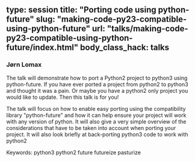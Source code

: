 type: session
title: "Porting code using python-future"
slug: "making-code-py23-compatible-using-python-future"
url: "talks/making-code-py23-compatible-using-python-future/index.html"
body_class_hack: talks
---

### Jørn Lomax

The talk will demonstrate how to port a Python2 project to python3 using python-future. If you have ever ported a project from python2 to python3 and thought it was a pain. Or maybe you have a python2 only project you would like to update. Then this talk is for you!

The talk will focus on how to enable easy porting using the compatibility library "python-future" and how it can help ensure your project will work with any version of python. It will also give a very simple overview of the considerations that have to be taken into account when porting your project. It will also look briefly at back-porting python3 code to work with python2

Keywords: python3 python2 future futureize pasturize

